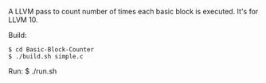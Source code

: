 A LLVM pass to count number of times each basic block is executed.
It's for LLVM 10.

Build:

    $ cd Basic-Block-Counter
    $ ./build.sh simple.c
Run:
    $ ./run.sh
